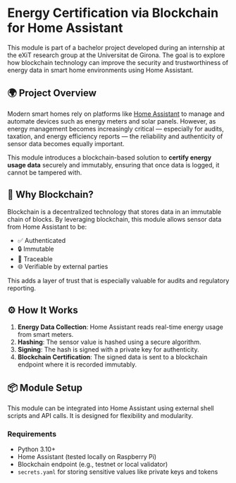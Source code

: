 # Energy Certification via Blockchain for Home Assistant

This module is part of a bachelor project developed during an internship at the eXiT research group at the Universitat de Girona. The goal is to explore how blockchain technology can improve the security and trustworthiness of energy data in smart home environments using Home Assistant.

## 🌍 Project Overview

Modern smart homes rely on platforms like [Home Assistant](https://www.home-assistant.io/) to manage and automate devices such as energy meters and solar panels. However, as energy management becomes increasingly critical — especially for audits, taxation, and energy efficiency reports — the reliability and authenticity of sensor data becomes equally important.

This module introduces a blockchain-based solution to **certify energy usage data** securely and immutably, ensuring that once data is logged, it cannot be tampered with.

## 🔐 Why Blockchain?

Blockchain is a decentralized technology that stores data in an immutable chain of blocks. By leveraging blockchain, this module allows sensor data from Home Assistant to be:
- ✅ Authenticated
- 🔒 Immutable
- 📄 Traceable
- 🌐 Verifiable by external parties

This adds a layer of trust that is especially valuable for audits and regulatory reporting.

## ⚙️ How It Works

1. **Energy Data Collection**: Home Assistant reads real-time energy usage from smart meters.
2. **Hashing**: The sensor value is hashed using a secure algorithm.
3. **Signing**: The hash is signed with a private key for authenticity.
4. **Blockchain Certification**: The signed data is sent to a blockchain endpoint where it is recorded immutably.

## 📦 Module Setup

This module can be integrated into Home Assistant using external shell scripts and API calls. It is designed for flexibility and modularity.

### Requirements
- Python 3.10+
- Home Assistant (tested locally on Raspberry Pi)
- Blockchain endpoint (e.g., testnet or local validator)
- `secrets.yaml` for storing sensitive values like private keys and tokens

